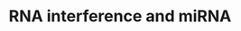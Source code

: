 ---
annotations:
- id: PW:0000809
  parent: regulatory pathway
  type: Pathway Ontology
  value: small non-coding RNA pathway
authors:
- MartijnVanIersel
- MaintBot
- Khanspers
- Kyook
- Egonw
citedin: ''
communities:
- WormBase_Approved
description: RNA interference (RNAi) refers to the silencing of gene expression by
  the overexpression of sequence-specific RNA molecules. This process is associated
  with a cellular and nuclear defense mechanism used to combat molecular parasites
  such as transposons and viruses. In addition, RNA interference has been shown to
  play a regulatory role in development. Work in C. elegans and other organisms have
  identified many key regulators and pathways necessary for this process. RNAi has
  been adapted into a tool for the study of gene function; through the use of RNAi,
  the expression of a target gene can be inhibited by the reverse engineering of a
  corresponding dsRNA.
last-edited: 2024-09-03
ndex: null
organisms:
- Caenorhabditis elegans
redirect_from:
- /index.php/Pathway:WP394
- /instance/WP394
- /instance/WP394_r135385
revision: r135385
schema-jsonld:
- '@context': https://schema.org/
  '@id': https://wikipathways.github.io/pathways/WP394.html
  '@type': Dataset
  creator:
    '@type': Organization
    name: WikiPathways
  description: RNA interference (RNAi) refers to the silencing of gene expression
    by the overexpression of sequence-specific RNA molecules. This process is associated
    with a cellular and nuclear defense mechanism used to combat molecular parasites
    such as transposons and viruses. In addition, RNA interference has been shown
    to play a regulatory role in development. Work in C. elegans and other organisms
    have identified many key regulators and pathways necessary for this process. RNAi
    has been adapted into a tool for the study of gene function; through the use of
    RNAi, the expression of a target gene can be inhibited by the reverse engineering
    of a corresponding dsRNA.
  keywords:
  - ALG-1
  - ALG-2
  - DCR-1/Dicer
  - DRSH-1/Drosha
  - PASH-1/DGCR8
  - RDE-2/MUT-8
  - RDE-3/MUT-2
  - ego-1
  - let-7
  - lin-14
  - lin-28
  - lin-4
  - lin-41
  - mut-16
  - mut-7
  - ppw-1
  - rde-1
  - rde-4
  - rrf-1
  - rrf-2
  - rrf-3
  - tsn-1
  - vig-1
  license: CC0
  name: RNA interference and miRNA
seo: CreativeWork
title: RNA interference and miRNA
wpid: WP394
---